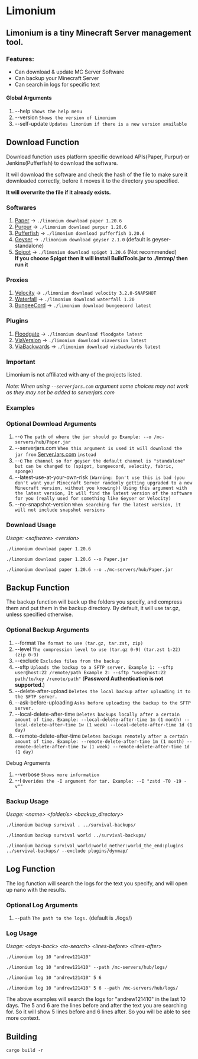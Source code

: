 # Limonium

## Limonium is a tiny Minecraft Server management tool.

### Features:
- Can download & update MC Server Software
- Can backup your Minecraft Server
- Can search in logs for specific text

#### Global Arguments
1. --help `Shows the help menu`
2. --version `Shows the version of Limonium`
3. --self-update `Updates limonium if there is a new version available`

## Download Function
Download function uses platform specific download APIs(Paper, Purpur) or Jenkins(Pufferfish) to download the software.

It will download the software and check the hash of the file to make sure it downloaded correctly, before it moves it to the directory you specified.

**It will overwrite the file if it already exists.**

### Softwares

1. [Paper](https://github.com/PaperMC/Paper) -> `./limonium download paper 1.20.6`
2. [Purpur](https://github.com/PurpurMC/Purpur) -> `./limonium download purpur 1.20.6`
3. [Pufferfish](https://github.com/pufferfish-gg/Pufferfish) -> `./limonium download pufferfish 1.20.6`
4. [Geyser](https://github.com/GeyserMc/Geyser) -> `./limonium download geyser 2.1.0` (default is geyser-standalone)
6. [Spigot](https://hub.spigotmc.org/stash/projects/SPIGOT/repos/spigot/browse) -> `./limonium download spigot 1.20.6` (Not recommended)\
__If you choose Spigot then it will install BuildTools.jar to ./lmtmp/ then run it__

### Proxies

1. [Velocity](https://github.com/PaperMC/Velocity) -> `./limonium download velocity 3.2.0-SNAPSHOT`
2. [Waterfall](https://github.com/PaperMC/Waterfall) -> `./limonium download waterfall 1.20`
3. [BungeeCord](https://github.com/SpigotMC/BungeeCord) -> `./limonium download bungeecord latest`

### Plugins
1. [Floodgate](https://github.com/GeyserMC/Floodgate) -> `./limonium download floodgate latest`
2. [ViaVersion](https://github.com/ViaVersion/ViaVersion) -> `./limonium download viaversion latest`
3. [ViaBackwards](https://github.com/ViaVersion/ViaBackwards) -> `./limonium download viabackwards latest`

### Important

Limonium is not affiliated with any of the projects listed.

_Note: When using `--serverjars.com` argument some choices may not work as they may not be added to serverjars.com_

### Examples

### Optional Download Arguments
1. --o `The path of where the jar should go Example: --o /mc-servers/hub/Paper.jar`
2. --serverjars.com `When this argument is used it will download the jar from` [ServerJars.com](https://serverjars.com/) `instead`
3. --c `The channel so for geyser the default channel is "standalone" but can be changed to (spigot, bungeecord, velocity, fabric, sponge)`
4. --latest-use-at-your-own-risk `(Warning: Don't use this is bad (you don't want your Minecraft Server randomly getting upgraded to a new Minecraft version, without you knowing)) Using this argument with the latest version, It will find the latest version of the software for you (really used for something like Geyser or Velocity)`
5. --no-snapshot-version `When searching for the latest version, it will not include snapshot versions`
### Download Usage

*Usage: &lt;software&gt; &lt;version&gt;*

```
./limonium download paper 1.20.6
```

```
./limonium download paper 1.20.6 --o Paper.jar
```

```
./limonium download paper 1.20.6 --o ./mc-servers/hub/Paper.jar
```

## Backup Function

The backup function will back up the folders you specify, and compress them and put them in the backup directory.
By default, it will use tar.gz, unless specified otherwise.

### Optional Backup Arguments
1. --format `The format to use (tar.gz, tar.zst, zip)`
2. --level `The compression level to use (tar.gz 0-9) (tar.zst 1-22) (zip 0-9)`
2. --exclude `Excludes files from the backup`
3. --sftp `Uploads the backup to a SFTP server. Example 1: --sftp user@host:22 /remote/path Example 2: --sftp "user@host:22 path/to/key /remote/path"` (**Password Authentication is not supported.**)
4. --delete-after-upload `Deletes the local backup after uploading it to the SFTP server.`
5. --ask-before-uploading `Asks before uploading the backup to the SFTP server.`
6. --local-delete-after-time `Deletes backups locally after a certain amount of time. Example: --local-delete-after-time 1m (1 month) --local-delete-after-time 1w (1 week) --local-delete-after-time 1d (1 day)`
6. --remote-delete-after-time `Deletes backups remotely after a certain amount of time. Example: --remote-delete-after-time 1m (1 month) --remote-delete-after-time 1w (1 week) --remote-delete-after-time 1d (1 day)`

Debug Arguments
1. --verbose `Shows more information`
2. --I `Overides the -I argument for tar. Example: --I "zstd -T0 -19 -v""`

### Backup Usage

*Usage: &lt;name&gt; &lt;folder/s&gt; &lt;backup_directory&gt;*

```
./limonium backup survival . ../survival-backups/
```
```
./limonium backup survival world ../survival-backups/
```
```
./limonium backup survival world:world_nether:world_the_end:plugins ../survival-backups/ --exclude plugins/dynmap/
```

## Log Function

The log function will search the logs for the text you specify, and will open up nano with the results.

### Optional Log Arguments
1. --path `The path to the logs.` (default is ./logs/)

### Log Usage

*Usage: &lt;days-back&gt; &lt;to-search&gt; &lt;lines-before&gt; &lt;lines-after&gt;*

```
./limonium log 10 "andrew121410"
```
```
./limonium log 10 "andrew121410" --path /mc-servers/hub/logs/
```
```
./limonium log 10 "andrew121410" 5 6
```
```
./limonium log 10 "andrew121410" 5 6 --path /mc-servers/hub/logs/
```

The above examples will search the logs for "andrew121410" in the last 10 days.
The 5 and 6 are the lines before and after the text you are searching for. So it will show 5 lines before and 6 lines after. So you will be able to see more context.

## Building

`cargo build -r`
